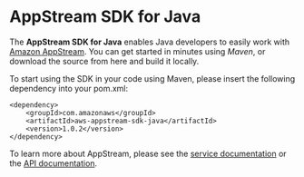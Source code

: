 AppStream SDK for Java
======================

The **AppStream SDK for Java** enables Java developers to easily work with [Amazon AppStream][appstream]. You can get started in minutes using *Maven*, or download the source from here and build it locally.

To start using the SDK in your code using Maven, please insert the following dependency into your pom.xml:

    <dependency>
        <groupId>com.amazonaws</groupId>
        <artifactId>aws-appstream-sdk-java</artifactId>
        <version>1.0.2</version>
    </dependency>

To learn more about AppStream, please see the [service documentation][service-docs] or the [API documentation][api-docs].

[appstream]: http://aws.amazon.com/appstream/
[service-docs]: http://docs.aws.amazon.com/appstream/latest/developerguide/appstream-intro.html
[api-docs]: http://docs.aws.amazon.com/appstream/latest/developerguide/rest-api.html
